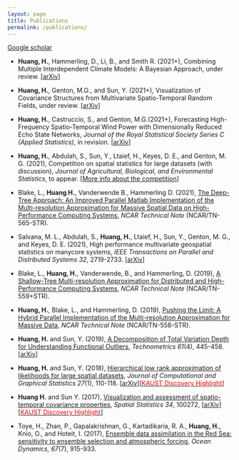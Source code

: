 ```yaml
---
layout: page
title: Publications
permalink: /publications/
---
```


[Google scholar](https://scholar.google.com/citations?user=8t3uYvIAAAAJ&hl=en)

* **Huang, H.**, Hammerling, D., Li, B., and Smith R. (2021+), Combining Multiple Interdependent Climate Models: A Bayesian Approach, under review. [[arXiv](https://arxiv.org/abs/2001.00074)]

* **Huang, H.**, Genton, M.G., and Sun, Y. (2021+), Visualization of Covariance Structures from Multivariate Spatio-Temporal Random Fields, under review. [[arXiv](https://arxiv.org/abs/2008.03689)]

* **Huang, H.**, Castruccio, S., and Genton, M.G.(2021+), Forecasting High-Frequency Spatio-Temporal Wind Power with Dimensionally Reduced Echo State Networks, *Journal of the Royal Statistical Society Series C (Applied Statistics)*, in revision. [[arXiv](https://arxiv.org/abs/2102.01141)]

* **Huang, H.**, Abdulah, S., Sun, Y., Ltaief, H., Keyes, D. E., and Genton, M. G. (2021), Competition on spatial statistics for large datasets (with discussion), *Journal of Agricultural, Biological, and Environmental Statistics*, to appear. [[More info about the competition](https://cemse.kaust.edu.sa/stsds/2021-kaust-competition-spatial-statistics-large-datasets)]

* Blake, L., **Huang H.**, Vanderwende B., Hammerling D. (2021), [The Deep-Tree Approach: An Improved Parallel Matlab Implementation of the Multi-resolution Approximation for Massive Spatial Data on High-Performance Computing Systems](https://opensky.ucar.edu/islandora/object/technotes%3A586), *NCAR Technical Note* (NCAR/TN-565-STR).

* Salvana, M. L., Abdulah, S., **Huang, H.**, Ltaief, H., Sun, Y., Genton, M. G., and Keyes, D. E. (2021), High performance multivariate geospatial statistics on manycore systems, *IEEE Transactions on Parallel and Distributed Systems 32*, 2719-2733. [[arXiv](https://arxiv.org/abs/2008.07437)]

* Blake, L., **Huang, H.**, Vanderwende, B., and Hammerling, D. (2019), [A Shallow-Tree Multi-resolution Approximation for Distributed and High-Performance Computing Systems](https://opensky.ucar.edu/islandora/object/technotes:579), *NCAR Technical Note* (NCAR/TN-559+STR).

* **Huang, H.**, Blake, L., and Hammerling, D. (2019), [Pushing the Limit: A Hybrid Parallel Implementation of the Multi-resolution Approximation for Massive Data](https://opensky.ucar.edu/islandora/object/technotes:577), *NCAR Technical Note* (NCAR/TN-558-STR).

* **Huang, H.** and Sun, Y. (2019), [A Decomposition of Total Variation Depth for Understanding Functional Outliers](https://www.tandfonline.com/doi/abs/10.1080/00401706.2019.1574241?journalCode=utch20), *Technometrics 61*(4), 445-458. [[arXiv](https://arxiv.org/abs/1611.04913)]

* **Huang, H.** and Sun, Y. (2018), [Hierarchical low rank approximation of likelihoods for large spatial datasets](https://www.tandfonline.com/doi/abs/10.1080/10618600.2017.1356324), *Journal of Computational and Graphical Statistics 27*(1), 110-118. [[arXiv](https://arxiv.org/abs/1605.08898)][[<span style="color:red">KAUST Discovery Highlight</span>](https://discovery.kaust.edu.sa/en/article/412/dataset%250asize-counts-for-better-predictions%25c2%25a0)]

* **Huang H.** and Sun Y. (2017), [Visualization and assessment of spatio-temporal covariance properties](https://www.sciencedirect.com/science/article/pii/S2211675317301306), *Spatial Statistics 34*, 100272, [[arXiv](https://arxiv.org/abs/1705.01789)][[<span style="color:red">KAUST Discovery Highlight</span>](https://discovery.kaust.edu.sa/en/article/463/revealing-hidden-relationships-in%250a-data)]

* Toye, H., Zhan, P., Gapalakrishnan, G., Kartadikaria, R. A., **Huang, H.**, Knio, O., and Hoteit, I. (2017), [Ensemble data assimilation in the Red Sea: sensitivity to ensemble selection and atmospheric forcing](https://link.springer.com/article/10.1007/s10236-017-1064-1), *Ocean Dynamics, 67*(7), 915-933. 